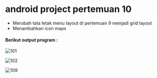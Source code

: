 # android project pertemuan 10

- Merubah tata letak menu layout di pertemuan 9 menjadi grid layout
- Menambahkan icon maps

#### Berikut output program :


![101](https://github.com/raudahmusrifa/PemogramanMobile1_Pertemuan10/assets/115474431/569e674a-d1a0-4e01-b2e3-773bf7231cc9)

![102](https://github.com/raudahmusrifa/PemogramanMobile1_Pertemuan10/assets/115474431/2fb2ad6f-97df-4e51-bb77-a16bee9de7de)

![109](https://github.com/raudahmusrifa/PemogramanMobile1_Pertemuan10/assets/115474431/83289d79-7f75-4988-98f9-02011df9acb4)



